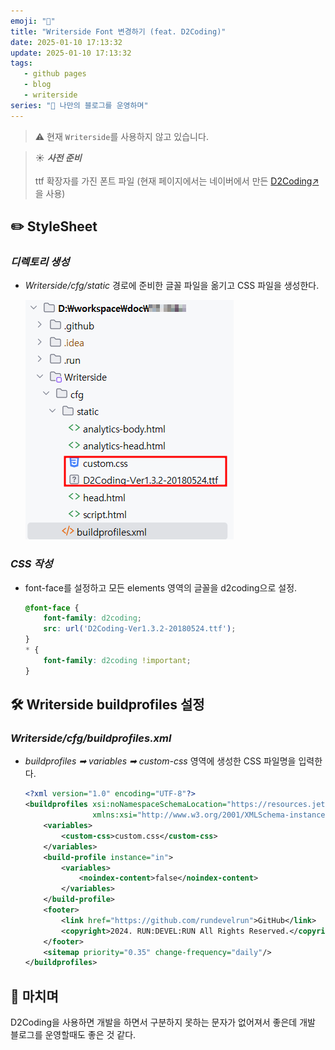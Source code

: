 ```yaml
---
emoji: "💬"
title: "Writerside Font 변경하기 (feat. D2Coding)"
date: 2025-01-10 17:13:32
update: 2025-01-10 17:13:32
tags:
   - github pages
   - blog
   - writerside
series: "📝 나만의 블로그를 운영하며"
---
```


> ⚠️ 현재 `Writerside`를 사용하지 않고 있습니다.

> ☀️ ***사전 준비***
> <br/><br/>
> ttf 확장자를 가진 폰트 파일 (현재 페이지에서는 네이버에서 만든 [D2Coding↗](https://github.com/naver/d2codingfont)을 사용)

## ✏️ StyleSheet

### ***디렉토리 생성***
- _Writerside/cfg/static_ 경로에 준비한 글꼴 파일을 옮기고 CSS 파일을 생성한다.

   ![](../images/20241209_132048.png)

### ***CSS 작성***
- font-face를 설정하고 모든 elements 영역의 글꼴을 d2coding으로 설정.
  ```css
  @font-face {
      font-family: d2coding;
      src: url('D2Coding-Ver1.3.2-20180524.ttf');
  }
  * {
      font-family: d2coding !important;
  }
  ```

## 🛠️ Writerside buildprofiles 설정

### ***Writerside/cfg/buildprofiles.xml***
- *buildprofiles ➡ variables ➡ custom-css* 영역에 생성한 CSS 파일명을 입력한다.
  ```xml
  <?xml version="1.0" encoding="UTF-8"?>
  <buildprofiles xsi:noNamespaceSchemaLocation="https://resources.jetbrains.com/writerside/1.0/build-profiles.xsd"
                 xmlns:xsi="http://www.w3.org/2001/XMLSchema-instance">
      <variables>
          <custom-css>custom.css</custom-css>
      </variables>
      <build-profile instance="in">
          <variables>
              <noindex-content>false</noindex-content>
          </variables>
      </build-profile>
      <footer>
          <link href="https://github.com/rundevelrun">GitHub</link>
          <copyright>2024. RUN:DEVEL:RUN All Rights Reserved.</copyright>
      </footer>
      <sitemap priority="0.35" change-frequency="daily"/>
  </buildprofiles>
  ```

## 👋 마치며
D2Coding을 사용하면 개발을 하면서 구분하지 못하는 문자가 없어져서 좋은데 개발 블로그를 운영할때도 좋은 것 같다.

